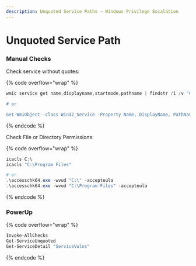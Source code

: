 ```yaml
---
description: Unquoted Service Paths – Windows Privilege Escalation
---
```


# Unquoted Service Path

### Manual Checks

Check service without quotes:

{% code overflow="wrap" %}
```powershell
wmic service get name,displayname,startmode,pathname | findstr /i /v "C:\Windows\\" |findstr /i /v """

# or

Get-WmiObject -class Win32_Service -Property Name, DisplayName, PathName, StartMode | Where {$_.PathName -notlike "C:\Windows*" -and $_.PathName -notlike '"*'} | select Name,DisplayName,StartMode,PathName
```
{% endcode %}

Check File or Directory Permissions:

{% code overflow="wrap" %}
```powershell
icacls C:\
icacls "C:\Program Files"

# or
.\accesschk64.exe -wvud "C:\" -accepteula
.\accesschk64.exe -wvud "C:\Program Files" -accepteula
```
{% endcode %}

### PowerUp

{% code overflow="wrap" %}
```powershell
Invoke-AllChecks
Get-ServiceUnquoted
Get-ServiceDetail "ServiceVulns"
```
{% endcode %}
